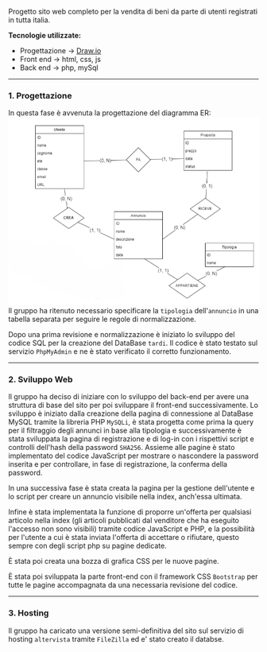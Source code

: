 Progetto sito web completo per la vendita di beni da parte di utenti registrati in tutta italia.

**Tecnologie utilizzate:**
- Progettazione -> [Draw.io](https://draw.io)
- Front end -> html, css, js
- Back end -> php, mySql
---
### 1. Progettazione

In questa fase è avvenuta la progettazione del diagramma ER:
![ER-image not found](ER-diagram.png)
Il gruppo ha ritenuto necessario specificare la `tipologia` dell'`annuncio` in una tabella separata per seguire le regole di normalizzazione.

Dopo una prima revisione e normalizzazione è iniziato lo sviluppo del codice SQL per la creazione del DataBase `tardi`. Il codice è stato testato sul servizio `PhpMyAdmin` e ne è stato verificato il corretto funzionamento.

---

### 2. Sviluppo Web 

Il gruppo ha deciso di iniziare con lo sviluppo del back-end per avere una struttura di base del sito per poi sviluppare il front-end successivamente.
Lo sviluppo è iniziato dalla creazione della pagina di connessione al DataBase MySQL tramite la libreria PHP `MySQLi`, è stata progetta come prima la query per il filtraggio degli annunci in base alla tipologia e successivamente è stata sviluppata la pagina di registrazione e di log-in con i rispettivi script e controlli dell'hash della password `SHA256`. Assieme alle pagine è stato implementato del codice JavaScript per mostrare o nascondere la password inserita e per controllare, in fase di registrazione, la conferma della password.

In una successiva fase è stata creata la pagina per la gestione dell'utente e lo script per creare un annuncio visibile nella index, anch'essa ultimata.

Infine è stata implementata la funzione di proporre un'offerta per qualsiasi articolo nella index (gli articoli pubblicati dal venditore che ha eseguito l'accesso non sono visibili) tramite codice JavaScript e PHP, e la possibilità per l'utente a cui è stata inviata l'offerta di accettare o rifiutare, questo sempre con degli script php su pagine dedicate.

È stata poi creata una bozza di grafica CSS per le nuove pagine.

È stata poi sviluppata la parte front-end con il framework CSS `Bootstrap` per tutte le pagine accompagnata da una necessaria revisione del codice.

---

### 3. Hosting

Il gruppo ha caricato una versione semi-definitiva del sito sul servizio di hosting `altervista` tramite `FileZilla` ed e' stato creato il databse.
